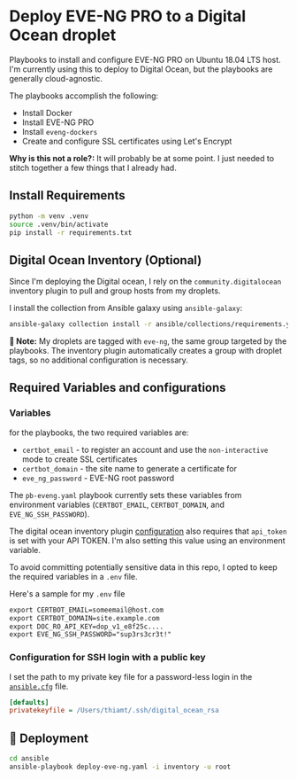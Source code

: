 # Deploy EVE-NG PRO to a Digital Ocean droplet

Playbooks to install and configure EVE-NG PRO on Ubuntu 18.04 LTS host. I'm currently using this to deploy to Digital Ocean, but the playbooks are generally cloud-agnostic.

The playbooks accomplish the following:

* Install Docker
* Install EVE-NG PRO
* Install `eveng-dockers`
* Create and configure SSL certificates using Let's Encrypt

**Why is this not a role?:** It will probably be at some point. I just needed to stitch together a few things that I already had.

## Install Requirements

```sh
python -m venv .venv
source .venv/bin/activate
pip install -r requirements.txt
```

## Digital Ocean Inventory (Optional)

Since I'm deploying the Digital ocean, I rely on the `community.digitalocean` inventory plugin to pull and group hosts from my droplets.

I install the collection from Ansible galaxy using `ansible-galaxy`:

```sh
ansible-galaxy collection install -r ansible/collections/requirements.yaml
```

**:notebook: Note:** My droplets are tagged with `eve-ng`, the same group targeted by the playbooks. The inventory plugin automatically creates a group with droplet tags, so no additional configuration is necessary.

## Required Variables and configurations

### Variables

for the playbooks, the two required variables are:

* `certbot_email` - to register an account and use the `non-interactive` mode to create SSL certificates
* `certbot_domain` - the site name to generate a certificate for
* `eve_ng_password` - EVE-NG root password

The `pb-eveng.yaml` playbook currently sets these variables from environment variables (`CERTBOT_EMAIL`, `CERTBOT_DOMAIN`, and `EVE_NG_SSH_PASSWORD`).

The digital ocean inventory plugin [configuration](./ansible/inventory/digitalocean.yaml) also requires that `api_token` is set with your API TOKEN. I'm also setting this value using an environment variable.

To avoid committing potentially sensitive data in this repo, I opted to keep the required variables in a `.env` file.

Here's a sample for my `.env` file

```txt
export CERTBOT_EMAIL=someemail@host.com
export CERTBOT_DOMAIN=site.example.com
export DOC_RO_API_KEY=dop_v1_e8f25c....
export EVE_NG_SSH_PASSWORD="sup3rs3cr3t!"
```

### Configuration for SSH login with a public key

I set the path to my private key file for a password-less login in the [`ansible.cfg`](./ansible/ansible.cfg) file.

```ini
[defaults]
privatekeyfile = /Users/thiamt/.ssh/digital_ocean_rsa
```

## :rocket: Deployment

```sh
cd ansible
ansible-playbook deploy-eve-ng.yaml -i inventory -u root
```
